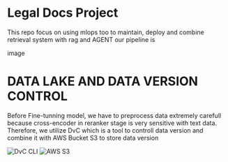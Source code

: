 # Legal Docs Project

This repo focus on using mlops too to maintain, deploy and combine retrieval system with rag and AGENT
our pipeline is

image

# DATA LAKE AND DATA VERSION CONTROL

Before Fine-tunning model, we have to preprocess data extremely carefull because cross-encoder in reranker stage is very sensitive with text data. Therefore, we utilize DvC which is a tool to controll data version and combine it with AWS Bucket S3 to store data version

![DvC CLI](https://github.com/thisisdinhvu/CS317-VNLawChat/tree/main/images/dvc.png?raw=true)
![AWS S3](https://github.com/thisisdinhvu/CS317-VNLawChat/tree/main/images/agentAWS3.png?raw=true)


